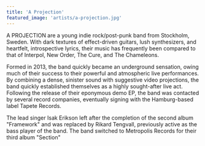 ```yaml
---
title: 'A Projection'
featured_image: 'artists/a-projection.jpg'
---
```

A PROJECTION are a young indie rock/post-punk band from Stockholm, Sweden. With dark textures of effect-driven guitars, lush synthesizers, and heartfelt, introspective lyrics, their music has frequently been compared to that of Interpol, New Order, The Cure, and The Chameleons.

Formed in 2013, the band quickly became an underground sensation, owing much of their success to their powerful and atmospheric live performances. By combining a dense, sinister sound with suggestive video projections, the band quickly established themselves as a highly sought-after live act. Following the release of their eponymous demo EP, the band was contacted by several record companies, eventually signing with the Hamburg-based label Tapete Records. 

The lead singer Isak Erikson left after the completion of the second album "Framework"  and was replaced by Rikard Tengvall, previously active as the bass player of the band.
The band switched to Metropolis Records for their third album "Section"
